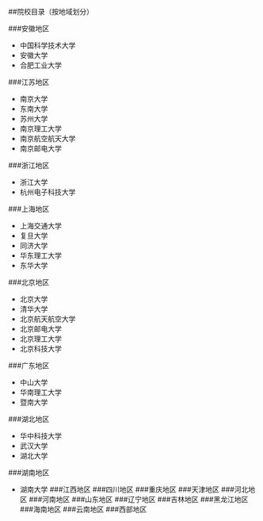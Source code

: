 ##院校目录（按地域划分）

###安徽地区
- 中国科学技术大学
- 安徽大学
- 合肥工业大学

###江苏地区
- 南京大学
- 东南大学
- 苏州大学
- 南京理工大学
- 南京航空航天大学
- 南京邮电大学

###浙江地区
- 浙江大学
- 杭州电子科技大学

###上海地区
- 上海交通大学
- 复旦大学
- 同济大学
- 华东理工大学
- 东华大学

###北京地区
- 北京大学
- 清华大学
- 北京航天航空大学
- 北京邮电大学
- 北京理工大学
- 北京科技大学

###广东地区
- 中山大学
- 华南理工大学
- 暨南大学

###湖北地区
- 华中科技大学
- 武汉大学
- 湖北大学

###湖南地区
- 湖南大学
###江西地区
###四川地区
###重庆地区
###天津地区
###河北地区
###河南地区
###山东地区
###辽宁地区
###吉林地区
###黑龙江地区
###海南地区
###云南地区
###西部地区
